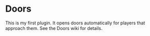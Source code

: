 # Doors
This is my first plugin. It opens doors automatically for players that approach them. See the Doors wiki for details.
